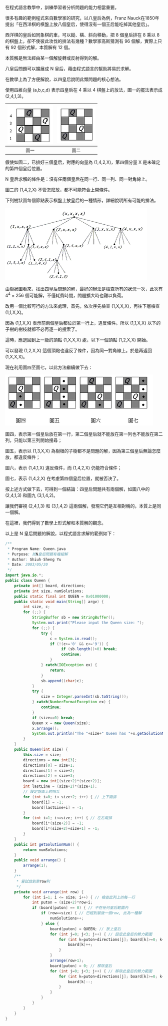 在程式語言教學中，訓練學習者分析問題的能力相當重要。  

很多有趣的範例程式來自數學家的研究，以八皇后為例，Franz Nauck在1850年提出「在西洋棋的棋盤上放八個皇后，使得沒有一個王后能吃掉其他皇后」。  

西洋棋的皇后如同象棋的車，可以縱、橫、斜向移動，把 8 個皇后排在 8 乘以 8 的棋盤上，卻不使彼此攻伐的排法有幾種？數學家高斯猜測有 96 個解，實際上只有 92 個形式解，本質解有 12 個。  

本質解是無法經由某一個解旋轉或反射得到的解。

八皇后問題可以擴展成 N 皇后，藉由程式語言的幫助將易於求解。  

在教學上為了方便解說，以四皇后說明此類問題的核心想法。  

使用四維向量 (a,b,c,d) 表示四皇后在 4 乘以 4 棋盤上的放法，圖一的擺法表示成 (2,4,1,3)。  

|![圖一](https://github.com/NCNU-CALab/java.programming.im/raw/master/example/pic/9-1.gif "圖一")|![圖二](https://github.com/NCNU-CALab/java.programming.im/raw/master/example/pic/9-2.gif "圖二")|
|:-----:|:-----:|
|圖一|圖二|

假使如圖二，已排好三個皇后，對應的向量為 (1,4,2,X)，第四個分量 X 是未確定的第四個皇后位置。  

N 皇后求解的條件是：沒有任兩個皇后在同一行、同一列、同一對角線上。  

圖二的 (1,4,2,X) 不管怎麼放，都不可能符合上開條件。  

下列樹狀圖每個節點表示棋盤上放皇后的一種情形，詳細說明所有可能的排法。  

![圖三](https://github.com/NCNU-CALab/java.programming.im/raw/master/example/pic/9-3.gif)  

由樹狀圖看來，找出四皇后問題的解，最好的辦法是檢查所有的狀況一次，此次有 4<sup>4</sup> = 256 個可能解，不僅耗費時間，問題擴大時也難以負荷。  

改用一個比較可行的方法來處理，首先，依次序先檢查 (1,X,X,X)，再往下層檢查 (1,1,X,X)。  

因為 (1,1,X,X) 表示前兩個皇后都位於第一行上，違反條件。所以 (1,1,X,X) 以下的子樹的樹枝就都不必再逐一的搜索了。  

這時，應退回到上一級的頂點 (1,X,X,X) 處，以下一個頂點 (1,2,X,X) 開始。  

可以發現 (1,2,X,X) 這個頂點也違反了條件，因為同一對角線上。於是再返回(1,X,X,X)。  

現在利用圖四至圖七，以此方法繼續做下去：  

![圖四至圖七](https://github.com/NCNU-CALab/java.programming.im/raw/master/example/pic/9-4.gif "圖四至圖七")  

圖四，表示第一個皇后放在第一行，第二個皇后就不能放在第一列也不能放在第二列，只能以第三列開始搜尋；  

圖五，表示以 (1,3,X,X) 為樹根的子樹都不是問題的解，因為第三個皇后無論怎麼放，都違反條件；  

圖六，表示 (1,4,1,X) 違反條件，而 (1,4,2,X) 仍能符合條件；  

圖七，表示 (1,4,2,X) 在考慮第四個皇后位置，就被否決了。
    
按上述方式做下去，可得到一個結論：四皇后問題共有兩個解，如圖八中的 (2,4,1,3) 和圖九 (3,1,4,2)。  

讓我們審視 (2,4,1,3) 和 (3,1,4,2) 這兩個解，發現它們是互相對稱的，本質上是同一個解。  

在這裡，我們得到了數學上形式解和本質解的觀念。  

以上是 N 皇后問題的解說，以程式語言求解的範例如下：  

```java
/**
 * Program Name: Queen.java
 * Purpose: 找N皇后問題有幾組解
 * Author: Shiuh-Sheng Yu
 * Date: 2003/05/20
 */
import java.io.*;
public class Queen {
    private int[] board, directions;
    private int size, numSolutions;
    public static final int QUEEN = 0x01000000;
    public static void main(String[] argv) {
        int size, c;
        for (;;) {
            StringBuffer sb = new StringBuffer();
            System.out.print("Please input the Queen size: ");
            for (;;) {
                try {
                    c = System.in.read();
                    if (!(c>='0' && c<='9')) {
                         if (sb.length()>0) break;
                         continue;
                    }
                } catch(IOException ex) {
                    return;
                }
                sb.append((char)c);
            }
            try {
                size = Integer.parseInt(sb.toString());
            } catch(NumberFormatException ex) {
                continue;
            }
            if (size==0) break;
            Queen x = new Queen(size);
            x.arrange();
            System.out.println("The "+size+" Queen has "+x.getSolutionNum()+" solutions");
        }
    }
    public Queen(int size) {
        this.size = size;
        directions = new int[3];
        directions[0] = size+1; 
        directions[1] = size+2; 
        directions[2] = size+3;
        board = new int[(size+2)*(size+2)];
        int lastLine = (size+2)*(size+1);
        // 設定盤面上的哨兵
        for (int i=0; i< size+2; i++) { // 上下兩排
            board[i] = -1;
            board[lastLine+i] = -1;
        }
        for (int i=1; i<=size; i++) { // 左右兩排
            board[i*(size+2)] = -1;
            board[i*(size+2)+size+1] = -1;
        }
    }
    public int getSolutionNum() {
        return numSolutions;
    }
    public void arrange() {
        arrange(1);
    }
    /**
     * 嘗試放到第row列
     */
    private void arrange(int row) {
        for (int i=1; i <= size; i++) { // 檢查此列上的每一行
            int puton = (size+2)*row+i;
            if (board[puton] == 0) { // 不在任何皇后範圍內
                if (row==size) { // 已經到最後一個row, 此為一種解
                    numSolutions++;
                } else {
                    board[puton] = QUEEN; // 放上皇后
                    for (int j=0; j<3; j++) { // 設定此皇后的勢力範圍
                        for (int k=puton+directions[j]; board[k]>=0; k+=directions[j]) {
                            board[k]++;
                        }
                    }
                    arrange(row+1);
                    board[puton] = 0; // 移除皇后
                    for (int j=0; j<3; j++) { // 移除此皇后的勢力範圍
                        for (int k=puton+directions[j]; board[k]>=0; k+=directions[j]) { 
                            board[k]--;
                        }
                    }
                }
            }
        }
    }
}
```
